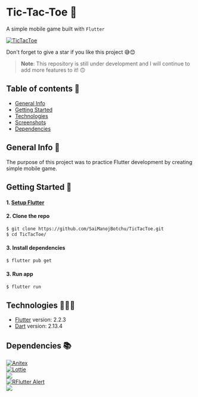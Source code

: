 # Tic-Tac-Toe 🎃

A simple mobile game built with `Flutter`

[![TicTacToe](https://img.shields.io/badge/TicTacToe-🎮-1EAEDB.svg)](https://github.com/SaiManojBotchu/TicTacToe)

Don't forget to give a star if you like this project 😅😊

> **Note**: This repository is still under development and I will continue to add more features to it! 🙃

## Table of contents 📜

- [General Info](#general-info-)
- [Getting Started](#getting-started-)
- [Technologies](#technologies-)
- [Screenshots](#screenshots-)
- [Dependencies](#dependencies-)


## General Info 📝

The purpose of this project was to practice Flutter development by creating simple mobile game.

## Getting Started 🚀

#### 1. [Setup Flutter](https://flutter.io/setup/)

#### 2. Clone the repo

```sh
$ git clone https://github.com/SaiManojBotchu/TicTacToe.git
$ cd TicTacToe/
```

#### 3. Install dependencies
```sh
$ flutter pub get
```

#### 3. Run app
```sh
$ flutter run
```

## Technologies 👨🏻‍💻

- [Flutter](https://flutter.dev/) version: 2.2.3
- [Dart](https://dart.dev/) version: 2.13.4

## Dependencies 📚

[![Anitex](https://img.shields.io/badge/Anitex-lint-4BC0F5.svg)](https://pub.dev/packages/anitex)  
[![Lottie](https://img.shields.io/badge/Lottie-lint-4BC0F5.svg)](https://pub.dev/packages/lottie)  
[![](https://img.shields.io/badge/Delayed%20Display-lint-4BC0F5.svg)](https://pub.dev/packages/delayed_display)  
[![RFlutter Alert](https://img.shields.io/badge/RFlutter%20Alert-lint-4BC0F5.svg)](https://pub.dev/packages/rflutter_alert)  
[![](https://img.shields.io/badge/Assets%20Audio%20Player-lint-4BC0F5.svg)](https://pub.dev/packages/assets_audio_player)  



